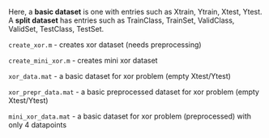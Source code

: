 Here, a **basic dataset** is one with entries such as Xtrain, Ytrain, Xtest,
Ytest.  A **split dataset** has entries such as TrainClass, TrainSet,
ValidClass, ValidSet, TestClass, TestSet.

`create_xor.m` - creates xor dataset (needs preprocessing)

`create_mini_xor.m` - creates mini xor dataset


`xor_data.mat` - a basic dataset for xor problem (empty Xtest/Ytest)

`xor_prepr_data.mat` - a basic preprocessed dataset for xor problem (empty Xtest/Ytest)

`mini_xor_data.mat` - a basic dataset for xor problem (preprocessed) with only 4 datapoints
